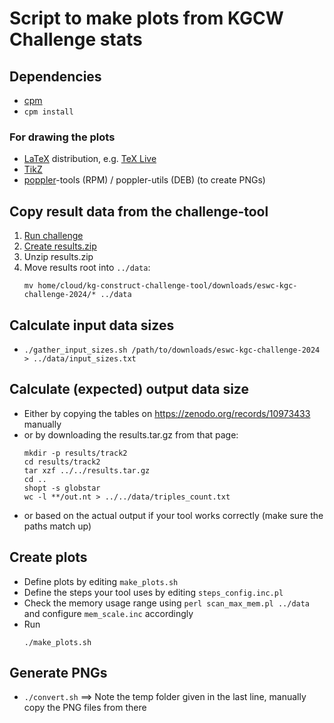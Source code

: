 # Script to make plots from KGCW Challenge stats

## Dependencies

- [cpm](https://metacpan.org/pod/App::cpm::Tutorial#How-to-install-cpm)
- `cpm install`

### For drawing the plots

- [LaTeX](https://www.latex-project.org/) distribution, e.g. [TeX Live](https://www.tug.org/texlive/)
- [TikZ](https://github.com/pgf-tikz/pgf)
- [poppler](https://poppler.freedesktop.org/)-tools (RPM) / poppler-utils (DEB) (to create PNGs)


## Copy result data from the challenge-tool

1. [Run challenge](https://github.com/kg-construct/challenge-tool?tab=readme-ov-file#quick-start-kgcw-challenge-2024)
2. [Create results.zip](https://github.com/kg-construct/challenge-tool?tab=readme-ov-file#tutorial-generating-summaries-of-results)
3. Unzip results.zip
4. Move results root into `../data`:
   ```
   mv home/cloud/kg-construct-challenge-tool/downloads/eswc-kgc-challenge-2024/* ../data
   ```

## Calculate input data sizes

- `./gather_input_sizes.sh /path/to/downloads/eswc-kgc-challenge-2024 > ../data/input_sizes.txt`

## Calculate (expected) output data size

- Either by copying the tables on https://zenodo.org/records/10973433 manually
- or by downloading the results.tar.gz from that page:
  ```
  mkdir -p results/track2
  cd results/track2
  tar xzf ../../results.tar.gz
  cd ..
  shopt -s globstar
  wc -l **/out.nt > ../../data/triples_count.txt
  ```
- or based on the actual output if your tool works correctly (make sure the paths match up)

## Create plots

- Define plots by editing `make_plots.sh`
- Define the steps your tool uses by editing `steps_config.inc.pl`
- Check the memory usage range using `perl scan_max_mem.pl ../data` and configure `mem_scale.inc` accordingly
- Run
  ```
  ./make_plots.sh
  ```

## Generate PNGs

- `./convert.sh`
  ==> Note the temp folder given in the last line, manually copy the PNG files from there

